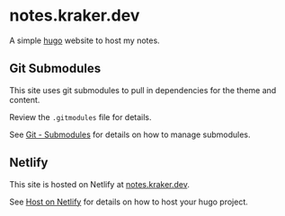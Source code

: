 # notes.kraker.dev

A simple [hugo](https://gohugo.io/) website to host my notes. 

## Git Submodules

This site uses git submodules to pull in dependencies for the theme and content.

Review the `.gitmodules` file for details.

See [Git - Submodules](https://git-scm.com/book/en/v2/Git-Tools-Submodules) 
for details on how to manage submodules.

## Netlify

This site is hosted on Netlify at [notes.kraker.dev](https://notes.kraker.dev).

See [Host on Netlify](https://gohugo.io/hosting-and-deployment/hosting-on-netlify/) 
for details on how to host your hugo project.
